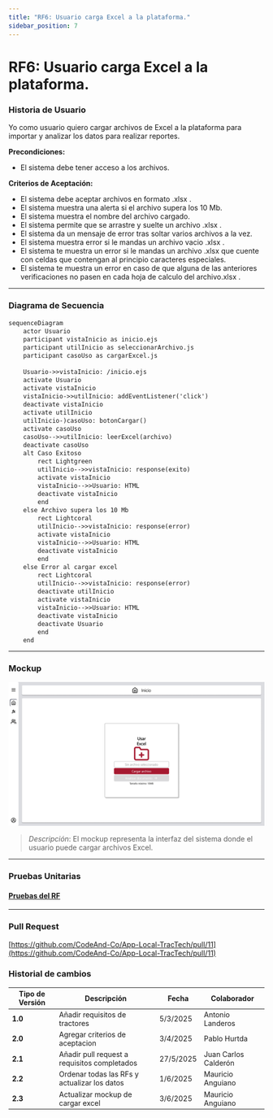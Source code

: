 ```yaml
---
title: "RF6: Usuario carga Excel a la plataforma."  
sidebar_position: 7
---
```


# RF6: Usuario carga Excel a la plataforma.

### Historia de Usuario

Yo como usuario quiero cargar archivos de Excel a la plataforma para importar y analizar los datos para realizar reportes.

  **Precondiciones:**
  - El sistema debe tener acceso a los archivos.

  **Criterios de Aceptación:**
  - El sistema debe aceptar archivos en formato .xlsx .
  - El sistema muestra una alerta si el archivo supera los 10 Mb.
  - El sistema muestra el nombre del archivo cargado.
  - El sistema permite que se arrastre y suelte un archivo .xlsx .
  - El sistema da un mensaje de error tras soltar varios archivos a la vez.
  - El sistema muestra error si le mandas un archivo vacio .xlsx .
  - El sistema te muestra un error si le mandas un archivo .xlsx que cuente con celdas que contengan al principio caracteres especiales.
  - El sistema te muestra un error en caso de que alguna de las anteriores verificaciones no pasen en cada hoja de calculo del archivo.xlsx .

---

### Diagrama de Secuencia

```mermaid
sequenceDiagram
    actor Usuario
    participant vistaInicio as inicio.ejs
    participant utilInicio as seleccionarArchivo.js
    participant casoUso as cargarExcel.js

    Usuario->>vistaInicio: /inicio.ejs
    activate Usuario
    activate vistaInicio
    vistaInicio->>utilInicio: addEventListener('click')
    deactivate vistaInicio
    activate utilInicio
    utilInicio-)casoUso: botonCargar()
    activate casoUso
    casoUso-->>utilInicio: leerExcel(archivo)
    deactivate casoUso
    alt Caso Exitoso
        rect Lightgreen
        utilInicio-->>vistaInicio: response(exito)
        activate vistaInicio
        vistaInicio-->>Usuario: HTML
        deactivate vistaInicio
        end
    else Archivo supera los 10 Mb
        rect Lightcoral
        utilInicio-->>vistaInicio: response(error)
        activate vistaInicio
        vistaInicio-->>Usuario: HTML
        deactivate vistaInicio
        end
    else Error al cargar excel
        rect Lightcoral
        utilInicio-->>vistaInicio: response(error)
        deactivate utilInicio
        activate vistaInicio
        vistaInicio-->>Usuario: HTML
        deactivate vistaInicio
        deactivate Usuario
        end
    end
```

---

### Mockup

![Mockup](./mockups/MockupInicioCargar.png)

> *Descripción*: El mockup representa la interfaz del sistema donde el usuario puede cargar archivos Excel. 

---
### Pruebas Unitarias 

#### [Pruebas del RF](https://docs.google.com/spreadsheets/d/1W-JW32dTsfI22-Yl5LydMhiu-oXHH_xo3hWvK6FHeLw/edit?usp=sharing)

---

### Pull Request
[https://github.com/CodeAnd-Co/App-Local-TracTech/pull/11](https://github.com/CodeAnd-Co/App-Local-TracTech/pull/11)

### Historial de cambios

| **Tipo de Versión** | **Descripción**                            | **Fecha** | **Colaborador**         |
| ------------------- | ------------------------------------------ | --------- | ----------------------- |
| **1.0**             |  Añadir requisitos de tractores            | 5/3/2025  | Antonio Landeros           |
| **2.0**             |  Agregar criterios de aceptacion | 3/4/2025  | Pablo Hurtda|
| **2.1**             |  Añadir pull request a requisitos completados | 27/5/2025  | Juan Carlos Calderón|
| **2.2**             |  Ordenar todas las RFs y actualizar los datos | 1/6/2025  | Mauricio Anguiano|
| **2.3**             |  Actualizar mockup de cargar excel | 3/6/2025  | Mauricio Anguiano|
